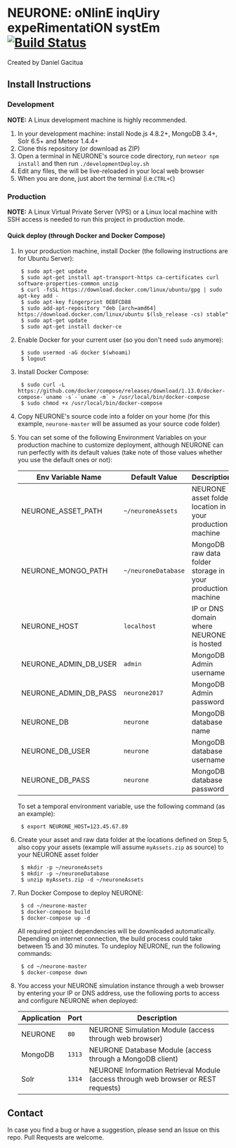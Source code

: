 # NEURONE: oNlinE inqUiry expeRimentatiON systEm [![Build Status](https://travis-ci.com/dgacitua/neurone.svg?token=bybFYGq2vZ5sYMfosTqM&branch=master)](https://travis-ci.com/dgacitua/neurone)

Created by Daniel Gacitua

## Install Instructions

### Development

**NOTE:** A Linux development machine is highly recommended.

1. In your development machine: install Node.js 4.8.2+, MongoDB 3.4+, Solr 6.5+ and Meteor 1.4.4+
2. Clone this repository (or download as ZIP)
3. Open a terminal in NEURONE's source code directory, run `meteor npm install` and then run `./developmentDeploy.sh`
4. Edit any files, the will be live-reloaded in your local web browser
5. When you are done, just abort the terminal (i.e.`CTRL+C`)

### Production

**NOTE:** A Linux Virtual Private Server (VPS) or a Linux local machine with SSH access is needed to run this project in production mode.

#### Quick deploy (through Docker and Docker Compose)

1. In your production machine, install Docker (the following instructions are for Ubuntu Server):

        $ sudo apt-get update
        $ sudo apt-get install apt-transport-https ca-certificates curl software-properties-common unzip
        $ curl -fsSL https://download.docker.com/linux/ubuntu/gpg | sudo apt-key add -
        $ sudo apt-key fingerprint 0EBFCD88
        $ sudo add-apt-repository "deb [arch=amd64] https://download.docker.com/linux/ubuntu $(lsb_release -cs) stable"
        $ sudo apt-get update
        $ sudo apt-get install docker-ce

2. Enable Docker for your current user (so you don't need `sudo` anymore):

        $ sudo usermod -aG docker $(whoami)
        $ logout

3. Install Docker Compose:

        $ sudo curl -L https://github.com/docker/compose/releases/download/1.13.0/docker-compose-`uname -s`-`uname -m` > /usr/local/bin/docker-compose
        $ sudo chmod +x /usr/local/bin/docker-compose

4. Copy NEURONE's source code into a folder on your home (for this example, `neurone-master` will be assumed as your source code folder)

5. You can set some of the following Environment Variables on your production machine to customize deployment, although NEURONE can run perfectly with its default values (take note of those values whether you use the default ones or not):

    | Env Variable Name     | Default Value       | Description                                                |
    |-----------------------|---------------------|------------------------------------------------------------|
    | NEURONE_ASSET_PATH    | `~/neuroneAssets`   | NEURONE asset folder location in your production machine   |
    | NEURONE_MONGO_PATH    | `~/neuroneDatabase` | MongoDB raw data folder storage in your production machine |
    | NEURONE_HOST          | `localhost`         | IP or DNS domain where NEURONE is hosted                   |
    | NEURONE_ADMIN_DB_USER | `admin`             | MongoDB Admin username                                     |
    | NEURONE_ADMIN_DB_PASS | `neurone2017`       | MongoDB Admin password                                     |
    | NEURONE_DB            | `neurone`           | MongoDB database name                                      |
    | NEURONE_DB_USER       | `neurone`           | MongoDB database username                                  |
    | NEURONE_DB_PASS       | `neurone`           | MongoDB database password                                  |
    
    To set a temporal environment variable, use the following command (as an example):
    
        $ export NEURONE_HOST=123.45.67.89

6. Create your asset and raw data folder at the locations defined on Step 5, also copy your assets (example will assume `myAssets.zip` as source) to your NEURONE asset folder

        $ mkdir -p ~/neuroneAssets
        $ mkdir -p ~/neuroneDatabase
        $ unzip myAssets.zip -d ~/neuroneAssets

7. Run Docker Compose to deploy NEURONE:

        $ cd ~/neurone-master
        $ docker-compose build
        $ docker-compose up -d

    All required project dependencies will be downloaded automatically. Depending on internet connection, the build process could take between 15 and 30 minutes. To undeploy NEURONE, run the following commands:
    
        $ cd ~/neurone-master
        $ docker-compose down

8. You access your NEURONE simulation instance through a web browser by entering your IP or DNS address, use the following ports to access and configure NEURONE when deployed:
 
    | Application | Port   | Description                                                                        |
    |-------------|--------|------------------------------------------------------------------------------------|
    | NEURONE     | `80`   | NEURONE Simulation Module (access through web browser)                             |
    | MongoDB     | `1313` | NEURONE Database Module (access through a MongoDB client)                          |
    | Solr        | `1314` | NEURONE Information Retrieval Module (access through web browser or REST requests) |

## Contact

In case you find a bug or have a suggestion, please send an Issue on this repo. Pull Requests are welcome.